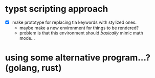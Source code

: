 # typst scripting approach 
- [X] make prototype for replacing tla keywords with stylized ones. 
    - maybe make a new environment for things to be rendered? 
    - problem is that this environment should *basically* mimic math mode...

# using some alternative program...? (golang, rust)